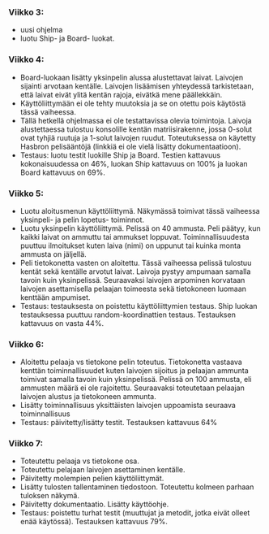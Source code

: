 ### Viikko 3: 
- uusi ohjelma
- luotu Ship- ja Board- luokat.

### Viikko 4: 
- Board-luokaan lisätty yksinpelin alussa alustettavat laivat. Laivojen sijainti arvotaan kentälle. Laivojen lisäämisen yhteydessä tarkistetaan, että laivat eivät ylitä kentän rajoja, eivätkä mene päällekkäin. 
- Käyttöliittymään ei ole tehty muutoksia ja se on otettu pois käytöstä tässä vaiheessa. 
- Tällä hetkellä ohjelmassa ei ole testattavissa olevia toimintoja. Laivoja alustettaessa tulostuu konsolille kentän matriisirakenne, jossa 0-solut ovat tyhjiä ruutuja ja 1-solut laivojen ruudut. Toteutuksessa on käytetty Hasbron pelisääntöjä (linkkiä ei ole vielä lisätty dokumentaatioon).
- Testaus: luotu testit luokille Ship ja Board. Testien kattavuus kokonaisuudessa on 46%, luokan Ship kattavuus on 100% ja luokan Board kattavuus on 69%.

### Viikko 5: 
- Luotu aloitusmenun käyttöliittymä. Näkymässä toimivat tässä vaiheessa yksinpeli- ja pelin lopetus- toiminnot. 
- Luotu yksinpelin käyttöliittymä. Pelissä on 40 ammusta. Peli päätyy, kun kaikki laivat on ammuttu tai ammukset loppuvat. Toiminnallisuudesta puuttuu ilmoitukset kuten laiva (nimi) on uppunut tai kuinka monta ammusta on jäljellä.
- Peli tietokonetta vasten on aloitettu. Tässä vaiheessa pelissä tulostuu kentät sekä kentälle arvotut laivat. Laivoja pystyy ampumaan samalla tavoin kuin yksinpelissä. Seuraavaksi laivojen arpominen korvataan laivojen asettamisella pelaajan toimeesta sekä tietokoneen luomaan kenttään ampumiset.
- Testaus: testauksesta on poistettu käyttöliittymien testaus. Ship luokan testauksessa puuttuu random-koordinattien testaus. Testauksen kattavuus on vasta 44%.

### Viikko 6:
- Aloitettu pelaaja vs tietokone pelin toteutus. Tietokonetta vastaava kenttän toiminnallisuudet kuten laivojen sijoitus ja pelaajan ammunta toimivat samalla tavoin kuin yksinpelissä. Pelissä on 100 ammusta, eli ammusten määrä ei ole rajoitettu. Seuraavaksi toteutetaan pelaajan laivojen alustus ja tietokoneen ammunta. 
- Lisätty toiminnallisuus yksittäisten laivojen uppoamista seuraava toiminnallisuus
- Testaus: päivitetty/lisätty testit. Testauksen kattavuus 64%

### Viikko 7:
- Toteutettu pelaaja vs tietokone osa.
- Toteutettu pelajaan laivojen asettaminen kentälle.
- Päivitetty molempien pelien käyttöliittymät.
- Lisätty tulosten tallentaminen tiedostoon. Toteutettu kolmeen parhaan tuloksen näkymä.
- Päivitetty dokumentaatio. Lisätty käyttöohje.
- Testaus: poistettu turhat testit (muuttujat ja metodit, jotka eivät olleet enää käytössä). Testauksen kattavuus 79%.

